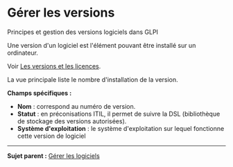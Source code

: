 Gérer les versions
==================

Principes et gestion des versions logiciels dans GLPI

Une version d'un logiciel est l'élément pouvant être installé sur un ordinateur.

Voir [Les versions et les licences](inventory_software_installation.html "Principes et gestion des installations logiciels dans GLPIParc > Logiciel").

La vue principale liste le nombre d'installation de la version.

**Champs spécifiques :**

-   **Nom** : correspond au numéro de version.
-   **Statut** : en préconisations ITIL, il permet de suivre la DSL
    (bibliothèque de stockage des versions autorisées).
-   **Système d'exploitation** : le système d'exploitation sur lequel     fonctionne cette version de logiciel

--------
**Sujet parent :** [Gérer les
logiciels](../glpi/inventory_software.html "Les logiciels se gèrent depuis le menu Parc > Logiciel")
